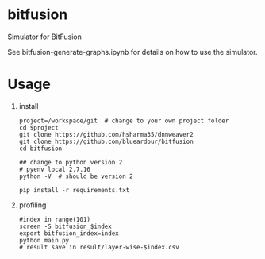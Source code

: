 # bitfusion
Simulator for BitFusion

See bitfusion-generate-graphs.ipynb for details on how to use the simulator.

# Usage

  1. install
      ```
      project=/workspace/git  # change to your own project folder
      cd $project
      git clone https://github.com/hsharma35/dnnweaver2
      git clone https://github.com/blueardour/bitfusion
      cd bitfusion
      
      ## change to python version 2 
      # pyenv local 2.7.16
      python -V  # should be version 2
      
      pip install -r requirements.txt
      ```
  2. profiling
     ```
     #index in range(101)
     screen -S bitfusion_$index
     export bitfusion_index=index
     python main.py
     # result save in result/layer-wise-$index.csv
     ```
